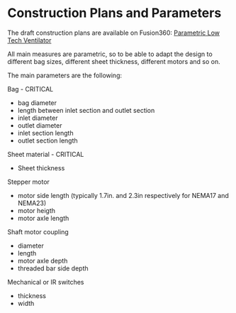 # Construction Plans and Parameters

The draft construction plans are available on Fusion360: [Parametric Low Tech Ventilator](https://a360.co/2zf8yhR)

All main measures are parametric, so to be able to adapt the design to different bag sizes, different sheet thickness, different motors and so on.

The main parameters are the following:

Bag - CRITICAL
- bag diameter
- length between inlet section and outlet section
- inlet diameter
- outlet diameter
- inlet section length
- outlet section length

Sheet material - CRITICAL
- Sheet thickness

Stepper motor
- motor side length (typically 1.7in. and 2.3in respectively for NEMA17 and NEMA23)
- motor heigth
- motor axle length

Shaft motor coupling
- diameter
- length
- motor axle depth
- threaded bar side depth

Mechanical or IR switches
- thickness
- width
